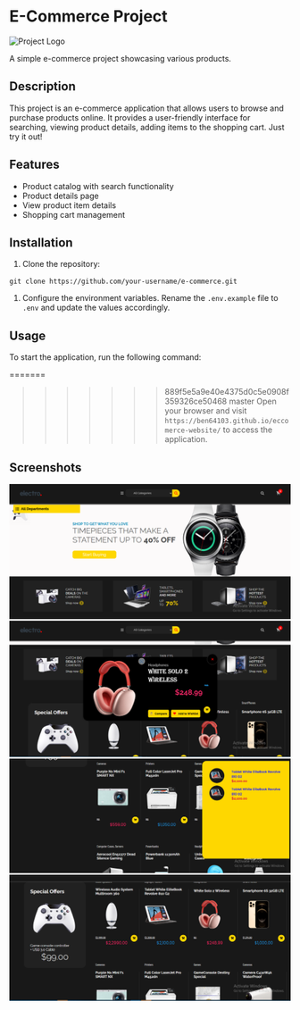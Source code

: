 

# E-Commerce Project

![Project Logo]()

A simple e-commerce project showcasing various products.

## Description

This project is an e-commerce application that allows users to browse and purchase products online. It provides a user-friendly interface for searching, viewing product details, adding items to the shopping cart. Just try it out!
## Features

- Product catalog with search functionality
- Product details page
- View product item details
- Shopping cart management

## Installation

1. Clone the repository:

```shell
git clone https://github.com/your-username/e-commerce.git
```
1. Configure the environment variables. Rename the `.env.example` file to `.env` and update the values accordingly.

## Usage

To start the application, run the following command:


=======
>>>>>>> 889f5e5a9e40e4375d0c5e0908f359326ce50468
>>>>>>> master
Open your browser and visit `https://ben64103.github.io/eccomerce-website/` to access the application.

## Screenshots

![Screenshot 1](mdimg/ecc1.png)
![Screenshot 2](mdimg/ecc.png)
![Screenshot 3](mdimg/ecc3.png)
![Screenshot 4](mdimg/ecc4.png)
